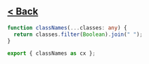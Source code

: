 ## [< Back](../../../../)

```ts
function classNames(...classes: any) {
  return classes.filter(Boolean).join(" ");
}

export { classNames as cx };
```
